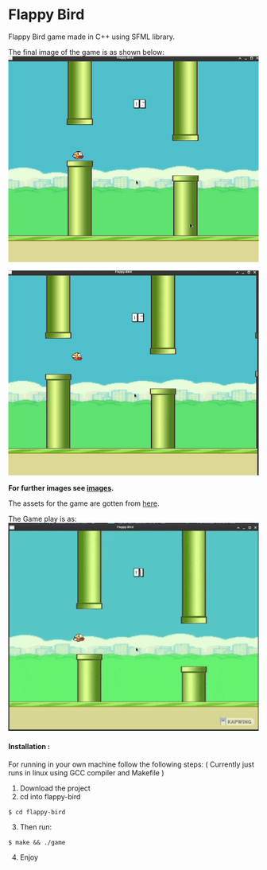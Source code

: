# Flappy Bird
Flappy Bird game made in C++ using SFML library.

The final image of the game is as shown below:
![](./Final_Images/06-score.png)

![](./Final_Images/06-falling.png)

**For further images see [images](./Final_Images).** 

The assets for the game are gotten from [here](https://github.com/samuelcust/flappy-bird-assets).


The Game play is as:
![](./Final_Images/flappy-bird-gameplay2.gif)

#### Installation :

For running in your own machine follow the following steps:
( Currently just runs in linux using GCC compiler and Makefile )

1. Download the project 
2. cd into flappy-bird
```
$ cd flappy-bird
```
3. Then run:
``` 
$ make && ./game
```
4. Enjoy

